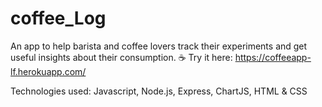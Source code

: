 # coffee_Log

An app to help barista and coffee lovers track their experiments and get useful insights about their consumption. 
☕️ Try it here: https://coffeeapp-lf.herokuapp.com/

Technologies used: Javascript, Node.js, Express, ChartJS, HTML & CSS
